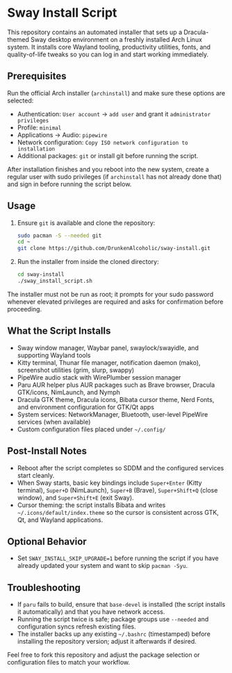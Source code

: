 # Sway Install Script

This repository contains an automated installer that sets up a Dracula-themed Sway desktop environment on a freshly installed Arch Linux system. It installs core Wayland tooling, productivity utilities, fonts, and quality-of-life tweaks so you can log in and start working immediately.

## Prerequisites

Run the official Arch installer (`archinstall`) and make sure these options are selected:

- Authentication: `User account` -> `add user` and grant it `administrator privileges`
- Profile: `minimal`
- Applications -> Audio: `pipewire`
- Network configuration: `Copy ISO network configuration to installation`
- Additional packages: `git` or install git before running the script.

After installation finishes and you reboot into the new system, create a regular user with sudo privileges (if `archinstall` has not already done that) and sign in before running the script below.

## Usage

1. Ensure `git` is available and clone the repository:

   ```bash
   sudo pacman -S --needed git
   cd ~
   git clone https://github.com/DrunkenAlcoholic/sway-install.git
   ```

2. Run the installer from inside the cloned directory:

   ```bash
   cd sway-install
   ./sway_install_script.sh
   ```

The installer must not be run as root; it prompts for your sudo password whenever elevated privileges are required and asks for confirmation before proceeding.

## What the Script Installs

- Sway window manager, Waybar panel, swaylock/swayidle, and supporting Wayland tools
- Kitty terminal, Thunar file manager, notification daemon (mako), screenshot utilities (grim, slurp, swappy)
- PipeWire audio stack with WirePlumber session manager
- Paru AUR helper plus AUR packages such as Brave browser, Dracula GTK/icons, NimLaunch, and Nymph
- Dracula GTK theme, Dracula icons, Bibata cursor theme, Nerd Fonts, and environment configuration for GTK/Qt apps
- System services: NetworkManager, Bluetooth, user-level PipeWire services (when available)
- Custom configuration files placed under `~/.config/`

## Post-Install Notes

- Reboot after the script completes so SDDM and the configured services start cleanly.
- When Sway starts, basic key bindings include `Super+Enter` (Kitty terminal), `Super+D` (NimLaunch), `Super+B` (Brave), `Super+Shift+Q` (close window), and `Super+Shift+E` (exit Sway).
- Cursor theming: the script installs Bibata and writes `~/.icons/default/index.theme` so the cursor is consistent across GTK, Qt, and Wayland applications.

## Optional Behavior

- Set `SWAY_INSTALL_SKIP_UPGRADE=1` before running the script if you have already updated your system and want to skip `pacman -Syu`.

## Troubleshooting

- If `paru` fails to build, ensure that `base-devel` is installed (the script installs it automatically) and that you have network access.
- Running the script twice is safe; package groups use `--needed` and configuration syncs refresh existing files.
- The installer backs up any existing `~/.bashrc` (timestamped) before installing the repository version; adjust it afterwards if desired.

Feel free to fork this repository and adjust the package selection or configuration files to match your workflow.

